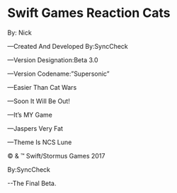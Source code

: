 Swift Games Reaction Cats
=============================
By: Nick

—Created And Developed By:SyncCheck

—Version Designation:Beta 3.0

—Version Codename:”Supersonic”

—Easier Than Cat Wars

—Soon It Will Be Out!

—It’s MY Game

—Jaspers Very Fat

—Theme Is NCS Lune


© & ™ Swift/Stormus Games 2017


By:SyncCheck

--The Final Beta.
